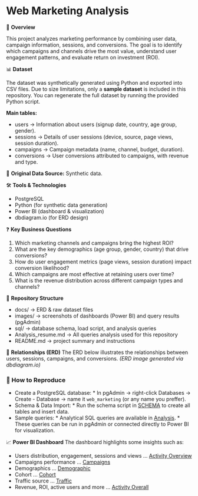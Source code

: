 # Web Marketing Analysis

📌 **Overview**

This project analyzes marketing performance by combining user data, campaign information, sessions, and conversions. The goal is to identify which campaigns and channels drive the most value, understand user engagement patterns, and evaluate return on investment (ROI).

📊 **Dataset**

The dataset was synthetically generated using Python and exported into CSV files. Due to size limitations, only a **sample dataset** is included in this repository. You can regenerate the full dataset by running the provided Python script.

**Main tables:**

   - users → Information about users (signup date, country, age group, gender).
   - sessions → Details of user sessions (device, source, page views, session duration).
   - campaigns → Campaign metadata (name, channel, budget, duration).
   - conversions → User conversions attributed to campaigns, with revenue and type.

📌 **Original Data Source:** Synthetic data.

🛠️ **Tools & Technologies**

* PostgreSQL
* Python (for synthetic data generation)
* Power BI (dashboard & visualization)
* dbdiagram.io (for ERD design)

❓ **Key Business Questions**

1. Which marketing channels and campaigns bring the highest ROI?
2. What are the key demographics (age group, gender, country) that drive conversions?
3. How do user engagement metrics (page views, session duration) impact conversion likelihood?
4. Which campaigns are most effective at retaining users over time?
5. What is the revenue distribution across different campaign types and channels?

📂 **Repository Structure**

- docs/                  → ERD & raw dataset files
- images/                → screenshots of dashboards (Power BI) and query results (pgAdmin)
- sql/                   → database schema, load script, and analysis queries
- Analysis_resume.md     → All queries analysis used for this repository
- README.md              → project summary and instructions 

🔗 **Relationships (ERD)**
The ERD below illustrates the relationships between users, sessions, campaigns, and conversions.
*(ERD image generated via dbdiagram.io)*

### 🔄 How to Reproduce
- Create a PostgreSQL database:
      * In pgAdmin → right-click Databases → Create - Database → name it `web_marketing` (or any name you preffer).
- Schema & Data Import:
      * Run the schema script in [SCHEMA](sql/SCHEMA.sql) to create all tables and insert data.
- Sample queries:
      * Analytical SQL queries are available in [Analysis](sql/Analysis.sql).
      * These queries can be run in pgAdmin or connected directly to Power BI for visualization.

📈 **Power BI Dashboard**
The dashboard highlights some insights such as:
  - Users distribution, engagement, sessions and views ... [Activity Overview](images/activity_overview.png)
  - Campaigns performance ... [Campaigns](images/campaign_performance.png)
  - Demographics ... [Demographic](images/demographics.png)
  - Cohort ... [Cohort](images/retention_cohort.png)
  - Traffic source ... [Traffic](images/traffic_soruce.png)
  - Revenue, ROI, active users and more ... [Activity Overall](images/funnel_conversions.png)
